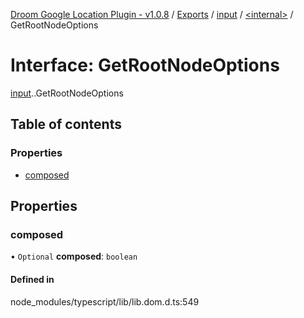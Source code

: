 [Droom Google Location Plugin - v1.0.8](../README.md) / [Exports](../modules.md) / [input](../modules/input.md) / [<internal\>](../modules/input._internal_.md) / GetRootNodeOptions

# Interface: GetRootNodeOptions

[input](../modules/input.md).[<internal>](../modules/input._internal_.md).GetRootNodeOptions

## Table of contents

### Properties

- [composed](input._internal_.GetRootNodeOptions.md#composed)

## Properties

### composed

• `Optional` **composed**: `boolean`

#### Defined in

node_modules/typescript/lib/lib.dom.d.ts:549
